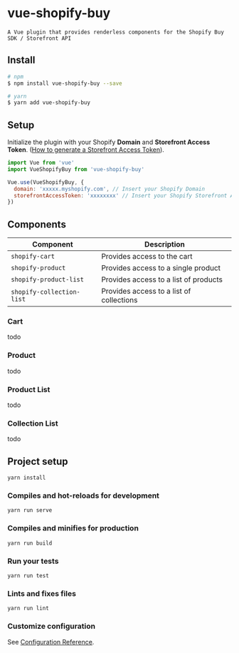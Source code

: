 # vue-shopify-buy
    A Vue plugin that provides renderless components for the Shopify Buy SDK / Storefront API

## Install
```bash
# npm
$ npm install vue-shopify-buy --save

# yarn
$ yarn add vue-shopify-buy
```

## Setup
Initialize the plugin with your Shopify __Domain__ and __Storefront Access Token__. ([How to generate a Storefront Access Token](https://help.shopify.com/en/manual/apps/private-apps#generate-credentials-from-the-shopify-admin)).
```js
import Vue from 'vue'
import VueShopifyBuy from 'vue-shopify-buy'

Vue.use(VueShopifyBuy, {
  domain: 'xxxxx.myshopify.com', // Insert your Shopify Domain
  storefrontAccessToken: 'xxxxxxxx' // Insert your Shopify Storefront Access Token
})
```

## Components
Component | Description
--- | ---
`shopify-cart` | Provides access to the cart
`shopify-product` | Provides access to a single product
`shopify-product-list` | Provides access to a list of products
`shopify-collection-list` | Provides access to a list of collections

### Cart
todo

### Product
todo

### Product List
todo

### Collection List
todo

## Project setup
```
yarn install
```

### Compiles and hot-reloads for development
```
yarn run serve
```

### Compiles and minifies for production
```
yarn run build
```

### Run your tests
```
yarn run test
```

### Lints and fixes files
```
yarn run lint
```

### Customize configuration
See [Configuration Reference](https://cli.vuejs.org/config/).
